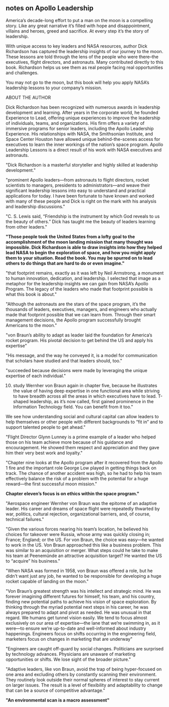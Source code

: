 ## notes on Apollo Leadership

America’s decade-long effort to put a man on the moon is a compelling story. Like any great narrative it’s filled with hope and disappointment, villains and heroes, greed and sacrifice. At every step it’s the story of leadership.

With unique access to key leaders and NASA resources, author Dick Richardson has captured the leadership insights of our journey to the moon. These lessons are told through the lens of the people who were there–the executives, flight directors, and astronauts. Many contributed directly to this book. Richardson helps us see them as real people facing real opportunities and challenges.

You may not go to the moon, but this book will help you apply NASA’s leadership lessons to your company’s mission.

ABOUT THE AUTHOR

Dick Richardson has been recognized with numerous awards in leadership development and learning. After years in the corporate world, he founded Experience to Lead, offering unique experiences to improve the leadership of individuals, teams, and organizations. His firm offers a variety of immersive programs for senior leaders, including the Apollo Leadership Experience. His relationships with NASA, the Smithsonian Institute, and Space Center Houston have allowed unique behind-the-scenes access for executives to learn the inner workings of the nation’s space program. Apollo Leadership Lessons is a direct result of his work with NASA executives and astronauts.


"Dick Richardson is a masterful storyteller and highly skilled at leadership development."

"prominent Apollo leaders—from astronauts to flight directors, rocket scientists to managers, presidents to administrators—and weave their significant leadership lessons into easy to understand and practical applications for today. I have been fortunate to have known and worked with many of these people and Dick is right on the mark with his analysis and leadership discussions."

"C. S. Lewis said, “Friendship is the instrument by which God reveals to us the beauty of others.” Dick has taught me the beauty of leaders learning from other leaders."

**"Those people took the United States from a lofty goal to the accomplishment of the moon landing mission that many thought was impossible. Dick Richardson is able to draw insights into how they helped lead NASA to begin the exploration of space, and how you might apply them to your situation. Read the book. You may be spurred on to lead others to do things that are hard to do or even imagine."**

"that footprint remains, exactly as it was left by Neil Armstrong, a monument to human innovation, dedication, and leadership. I selected that image as a metaphor for the leadership insights we can gain from NASA’s Apollo Program. The legacy of the leaders who made that footprint possible is what this book is about."

"Although the astronauts are the stars of the space program, it’s the thousands of leaders, executives, managers, and engineers who actually made that footprint possible that we can learn from. Through their smart management decisions, the Apollo program successfully brought Americans to the moon."

"von Braun’s ability to adapt as leader laid the foundation for America’s rocket program. His pivotal decision to get behind the US and apply his expertise"

"His message, and the way he conveyed it, is a model for communication that scholars have studied and that leaders should, too."

"succeeded because decisions were made by leveraging the unique expertise of each individual."

10. study Wernher von Braun again in chapter five, because he illustrates the value of having deep expertise in one functional area while striving to have breadth across all the areas in which executives have to lead. T-shaped leadership, as it’s now called, first gained prominence in the Information Technology field. You can benefit from it too."

We see how understanding social and cultural capital can allow leaders to help themselves or other people with different backgrounds to “fit in” and to support talented people to get ahead."

"Flight Director Glynn Lunney is a prime example of a leader who helped those on his team achieve more because of his guidance and encouragement. He showed them respect and appreciation and they gave him their very best work and loyalty."

"Chapter nine looks at the Apollo program after it recovered from the Apollo 1 fire and the important role George Low played in getting things back on track. The chance of another accident was high, so he had to help his team effectively balance the risk of a problem with the potential for a huge reward—the first successful moon mission."

**Chapter eleven’s focus is on ethics within the space program."**

"Aerospace engineer Wernher von Braun was the epitome of an adaptive leader. His career and dreams of space flight were repeatedly thwarted by war, politics, cultural rejection, organizational barriers, and, of course, technical failures."

"Given the various forces nearing his team’s location, he believed his choices for takeover were Russia, whose army was quickly closing in; France; England; or the US. For von Braun, the choice was easy—he wanted to work in the US. Von Braun approached this like a business problem. This was similar to an acquisition or merger. What steps could he take to make his team at Peenemünde an attractive acquisition target? He wanted the US to “acquire” his business."

"When NASA was formed in 1958, von Braun was offered a role, but he didn’t want just any job, he wanted to be responsible for developing a huge rocket capable of landing on the moon."

"Von Braun’s greatest strength was his intellect and strategic mind. He was forever imagining different futures for himself, his team, and his country, finding new potential paths to achieve his vision of space exploration. By thinking through the myriad potential next steps in his career, he was always prepared to adapt and pivot as needed. He was unusual in that regard. We humans get tunnel vision easily. We tend to focus almost exclusively on our area of expertise—the lane that we’re swimming in, as it were—to ensure we’re up-to-date and well-informed about industry happenings. Engineers focus on shifts occurring in the engineering field, marketers focus on changes in marketing that are underway"

"Engineers are caught off-guard by social changes. Politicians are surprised by technology advances. Physicians are unaware of marketing opportunities or shifts. We lose sight of the broader picture."

"Adaptive leaders, like von Braun, avoid the trap of being hyper-focused on one area and excluding others by constantly scanning their environment. They routinely look outside their normal spheres of interest to stay current on larger issues. The result is a level of flexibility and adaptability to change that can be a source of competitive advantage."

**"An environmental scan is a macro assessment"**
